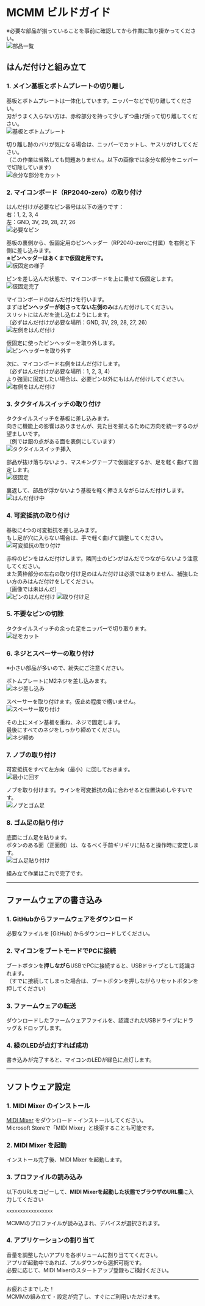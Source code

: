 # MCMM ビルドガイド

※必要な部品が揃っていることを事前に確認してから作業に取り掛かってください。  
![部品一覧](images/assembly/partsset.JPG)

## はんだ付けと組み立て

### 1. メイン基板とボトムプレートの切り離し
基板とボトムプレートは一体化しています。ニッパーなどで切り離してください。  
刃がうまく入らない方は、赤枠部分を持って少しずつ曲げ折って切り離してください。  
![基板とボトムプレート](images/assembly/01.JPG)

切り離し跡のバリが気になる場合は、ニッパーでカットし、ヤスリがけしてください。  
（この作業は省略しても問題ありません。以下の画像では余分な部分をニッパーで切除しています）  
![余分な部分をカット](images/assembly/02.JPG)

### 2. マイコンボード（RP2040-zero）の取り付け
はんだ付けが必要なピン番号は以下の通りです：  
右：1, 2, 3, 4  
左：GND, 3V, 29, 28, 27, 26  
![必要なピン](images/assembly/03.JPG)

基板の裏側から、仮固定用のピンヘッダー（RP2040-zeroに付属）を右側と下側に差し込みます。  
**※ピンヘッダーはあくまで仮固定用です。**  
![仮固定の様子](images/assembly/04.JPG)

ピンを差し込んだ状態で、マイコンボードを上に乗せて仮固定します。  
![仮固定完了](images/assembly/05.JPG)

マイコンボードのはんだ付けを行います。  
まずは**ピンヘッダーが刺さってない左側のみ**はんだ付けしてください。  
スリットにはんだを流し込むようにします。  
（必ずはんだ付けが必要な場所：GND, 3V, 29, 28, 27, 26）
![左側をはんだ付け](images/assembly/06.JPG)

仮固定に使ったピンヘッダーを取り外します。  
![ピンヘッダーを取り外す](images/assembly/07.JPG)

次に、マイコンボード右側をはんだ付けします。  
（必ずはんだ付けが必要な場所：1, 2, 3, 4）  
より強固に固定したい場合は、必要ピン以外にもはんだ付けしてください。
![右側をはんだ付け](images/assembly/08.JPG)

### 3. タクタイルスイッチの取り付け
タクタイルスイッチを基板に差し込みます。  
向きに機能上の影響はありませんが、見た目を揃えるために方向を統一するのが望ましいです。  
（例では銀の点がある面を表側にしています）  
![タクタイルスイッチ挿入](images/assembly/09.JPG)

部品が抜け落ちないよう、マスキングテープで仮固定するか、足を軽く曲げて固定します。  
![仮固定](images/assembly/10.JPG)

裏返して、部品が浮かないよう基板を軽く押さえながらはんだ付けします。  
![はんだ付け中](images/assembly/11.JPG)

### 4. 可変抵抗の取り付け
基板に4つの可変抵抗を差し込みます。  
もし足が穴に入らない場合は、手で軽く曲げて調整してください。  
![可変抵抗の取り付け](images/assembly/12.JPG)

赤枠のピンをはんだ付けします。隣同士のピンがはんだでつながらないよう注意してください。  
また黄枠部分の左右の取り付け足のはんだ付けは必須ではありません、補強したい方のみはんだ付けをしてください。  
（画像では未はんだ）    
![ピンのはんだ付け](images/assembly/13.JPG)
![取り付け足](images/assembly/14.JPG)

### 5. 不要なピンの切除
タクタイルスイッチの余った足をニッパーで切り取ります。  
![足をカット](images/assembly/15.JPG)

### 6. ネジとスペーサーの取り付け
※小さい部品が多いので、紛失にご注意ください。

ボトムプレートにM2ネジを差し込みます。  
![ネジ差し込み](images/assembly/16.JPG)

スペーサーを取り付けます。仮止め程度で構いません。  
![スペーサー取り付け](images/assembly/17.JPG)

その上にメイン基板を重ね、ネジで固定します。  
最後にすべてのネジをしっかり締めてください。  
![ネジ締め](images/assembly/18.JPG)

### 7. ノブの取り付け
可変抵抗をすべて左方向（最小）に回しておきます。  
![最小に回す](images/assembly/19.JPG)

ノブを取り付けます。ラインを可変抵抗の角に合わせると位置決めしやすいです。  
![ノブとゴム足](images/assembly/20.JPG)

### 8. ゴム足の貼り付け
底面にゴム足を貼ります。  
ボタンのある面（正面側）は、なるべく手前ギリギリに貼ると操作時に安定します。  
![ゴム足貼り付け](images/assembly/21.JPG)

  
組み立て作業はこれで完了です。

---

## ファームウェアの書き込み

### 1. GitHubからファームウェアをダウンロード
必要なファイルを [GitHub] からダウンロードしてください。

### 2. マイコンをブートモードでPCに接続
ブートボタンを**押しながら**USBでPCに接続すると、USBドライブとして認識されます。  
（すでに接続してしまった場合は、ブートボタンを押しながらリセットボタンを押してください）

### 3. ファームウェアの転送
ダウンロードしたファームウェアファイルを、認識されたUSBドライブにドラッグ＆ドロップします。

### 4. 緑のLEDが点灯すれば成功
書き込みが完了すると、マイコンのLEDが緑色に点灯します。

---

## ソフトウェア設定

### 1. MIDI Mixer のインストール
[MIDI Mixer](https://midi-mixer.com/) をダウンロード・インストールしてください。  
Microsoft Storeで「MIDI Mixer」と検索することも可能です。

### 2. MIDI Mixer を起動
インストール完了後、MIDI Mixer を起動します。

### 3. プロファイルの読み込み
以下のURLをコピーして、**MIDI Mixerを起動した状態でブラウザのURL欄**に入力してください   
```
xxxxxxxxxxxxxxxxx
```  
MCMMのプロファイルが読み込まれ、デバイスが選択されます。  


### 4. アプリケーションの割り当て
音量を調整したいアプリを各ボリュームに割り当ててください。  
アプリが起動中であれば、プルダウンから選択可能です。  
必要に応じて、MIDI Mixerのスタートアップ登録もご検討ください。

---

お疲れさまでした！  
MCMMの組み立て・設定が完了し、すぐにご利用いただけます。
